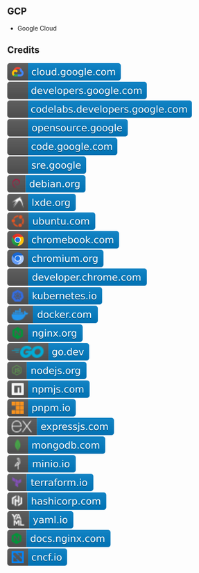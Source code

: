 GCP
---

- Google Cloud

Credits
-------
[![image](
Credits/cloud.google.com.svg)](https://cloud.google.com/)  
[![image](
Credits/developers.google.com.svg)](https://developers.google.com/)  
[![image](
Credits/codelabs.developers.google.com.svg)](https://codelabs.developers.google.com/)  
[![image](
Credits/opensource.google.svg)](https://opensource.google/)  
[![image](
Credits/code.google.com.svg)](https://code.google.com/)  
[![image](
Credits/sre.google.svg)](https://sre.google/)  
[![image](
Credits/debian.org.svg)](https://debian.org/)  
[![image](
Credits/lxde.org.svg)](https://lxde.org/)  
[![image](
Credits/ubuntu.com.svg)](https://ubuntu.com/)  
[![image](
Credits/chromebook.com.svg)](https://chromebook.com/)  
[![image](
Credits/chromium.org.svg)](https://chromium.org/)  
[![image](
Credits/developer.chrome.com.svg)](https://developer.chrome.com/)  
[![image](
Credits/kubernetes.io.svg)](https://kubernetes.io/)  
[![image](
Credits/docker.com.svg)](https://docker.com/)  
[![image](
Credits/nginx.org.svg)](https://nginx.org/)  
[![image](
Credits/go.dev.svg)](https://go.dev/)  
[![image](
Credits/nodejs.org.svg)](https://nodejs.org/)  
[![image](
Credits/npmjs.com.svg)](https://npmjs.com/)  
[![image](
Credits/pnpm.io.svg)](https://pnpm.io/)  
[![image](
Credits/expressjs.com.svg)](https://expressjs.com/)  
[![image](
Credits/mongodb.com.svg)](https://mongodb.com/)  
[![image](
Credits/minio.io.svg)](https://minio.io)  
[![image](
Credits/terraform.io.svg)](https://terraform.io/)  
[![image](
Credits/hashicorp.com.svg)](https://hashicorp.com/)  
[![image](
Credits/yaml.io.svg)](https://yaml.io/)  
[![image](
Credits/docs.nginx.com.svg)](https://docs.nginx.com/)   
[![image](
Credits/cncf.io.svg)](https://cncf.io/)<!--[![image](
Credits/app.diagrams.net.svg)](https://app.diagrams.net/)  
[![image](
Credits/drawio.com.svg)](https://drawio.com/)-->